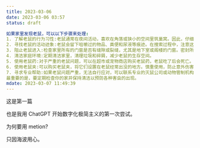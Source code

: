 ```yaml
---
title: 2023-03-06
date: 2023-03-06 03:57
status: draft

如果家里发现老鼠，可以以下步骤来处理:
1. 了解老鼠的行为习性:老鼠通常在夜间活动，喜欢在角落或狭小的空间里筑巢窝。因此，仔细地检查家里哪些地方可能会提供它们一个避难所。
2. 寻找老鼠的活动迹象:老鼠会留下咀嚼过的物品、粪便和尿液等痕迹。在搜索过程中，注意这些痕迹，它们可以帮助你找到老鼠藏身的地方。
3. 阻止老鼠进入:检查家里所有的门窗是否有缝隙或裂缝，尤其是地下室或阁楼的门窗。密封所有漏洞或缝隙，用金属网或钢板堵住它们。
4. 清洁家庭环境:定期清洁家里，清理垃圾和碎屑，减少老鼠的生存空间。
5. 使用老鼠药:对于严重的老鼠问题，可以在超市或宠物商店购买老鼠药，老鼠吃了后会死亡。但要注意使用安全，远离儿童和宠物。
6. 使用老鼠夹:可以购买老鼠夹，将它们设置在老鼠经常出没的地方。慎重使用，防止意外伤害。
7. 寻求专业帮助:如果老鼠问题严重，无法自行应对，可以联系专业的灭鼠公司或动物管制机构来协助解决。
最重要的是，要定期检查你的家并保持清洁以预防各种害虫的出现。
mdate: 2023-03-07 11:49:39
---
```

这是第一篇

也是我用 ChatGPT 开始数字化极简主义的第一次尝试。

为何要用 metion?

只因海波用心。

